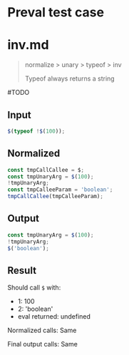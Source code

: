 # Preval test case

# inv.md

> normalize > unary > typeof > inv
>
> Typeof always returns a string

#TODO

## Input

`````js filename=intro
$(typeof !$(100));
`````

## Normalized

`````js filename=intro
const tmpCallCallee = $;
const tmpUnaryArg = $(100);
!tmpUnaryArg;
const tmpCalleeParam = 'boolean';
tmpCallCallee(tmpCalleeParam);
`````

## Output

`````js filename=intro
const tmpUnaryArg = $(100);
!tmpUnaryArg;
$('boolean');
`````

## Result

Should call `$` with:
 - 1: 100
 - 2: 'boolean'
 - eval returned: undefined

Normalized calls: Same

Final output calls: Same

